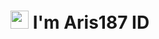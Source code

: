 # <img src="https://github.com/TheDudeThatCode/TheDudeThatCode/blob/master/Assets/Hi.gif" width="29px"> I'm Aris187 ID


